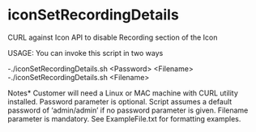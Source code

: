 # iconSetRecordingDetails
CURL against Icon API to disable Recording section of the Icon

USAGE: 
You can invoke this script in two ways


-./iconSetRecordingDetails.sh \<Password\> \<Filename\>  
-./iconSetRecordingDetails.sh \<Filename\>  


Notes*
Customer will need a Linux or MAC machine with CURL utility installed.
Password parameter is optional. Script assumes a default password of ‘admin/admin’ if no password parameter is given.
Filename parameter is mandatory. See ExampleFile.txt for formatting examples.
